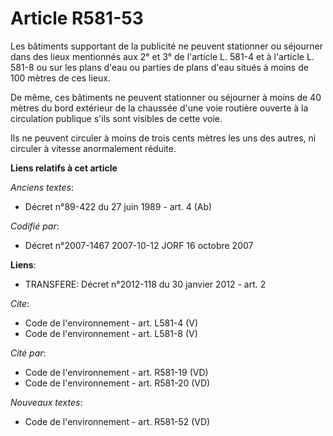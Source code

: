 # Article R581-53

Les bâtiments supportant de la publicité ne peuvent stationner ou séjourner dans des lieux mentionnés aux 2° et 3° de
l'article L. 581-4 et à l'article L. 581-8 ou sur les plans d'eau ou parties de plans d'eau situés à moins de 100 mètres de
ces lieux. 

De même, ces bâtiments ne peuvent stationner ou séjourner à moins de 40 mètres du bord extérieur de la chaussée d'une voie
routière ouverte à la circulation publique s'ils sont visibles de cette voie. 

Ils ne peuvent circuler à moins de trois cents mètres les uns des autres, ni circuler à vitesse anormalement réduite.

**Liens relatifs à cet article**

_Anciens textes_:

  - Décret n°89-422 du 27 juin 1989 - art. 4 (Ab)

_Codifié par_:

  - Décret n°2007-1467 2007-10-12 JORF 16 octobre 2007

**Liens**:

  - TRANSFERE: Décret n°2012-118 du 30 janvier 2012 - art. 2

_Cite_:

  - Code de l'environnement - art. L581-4 (V)
  - Code de l'environnement - art. L581-8 (V)

_Cité par_:

  - Code de l'environnement - art. R581-19 (VD)
  - Code de l'environnement - art. R581-20 (VD)

_Nouveaux textes_:

  - Code de l'environnement - art. R581-52 (VD)
